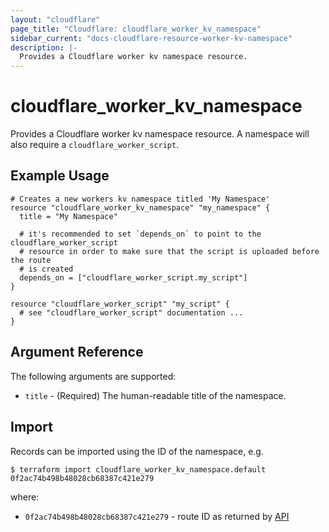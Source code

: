 ```yaml
---
layout: "cloudflare"
page_title: "Cloudflare: cloudflare_worker_kv_namespace"
sidebar_current: "docs-cloudflare-resource-worker-kv-namespace"
description: |-
  Provides a Cloudflare worker kv namespace resource.
---
```


# cloudflare_worker_kv_namespace

Provides a Cloudflare worker kv namespace resource. A namespace will also require a `cloudflare_worker_script`.

## Example Usage

```hcl
# Creates a new workers kv namespace titled 'My Namespace'
resource "cloudflare_worker_kv_namespace" "my_namespace" {
  title = "My Namespace"

  # it's recommended to set `depends_on` to point to the cloudflare_worker_script
  # resource in order to make sure that the script is uploaded before the route
  # is created
  depends_on = ["cloudflare_worker_script.my_script"]
}

resource "cloudflare_worker_script" "my_script" {
  # see "cloudflare_worker_script" documentation ...
}
```

## Argument Reference

The following arguments are supported:

* `title` - (Required) The human-readable title of the namespace.

## Import

Records can be imported using the ID of the namespace, e.g.

```
$ terraform import cloudflare_worker_kv_namespace.default 0f2ac74b498b48028cb68387c421e279
```

where:

* `0f2ac74b498b48028cb68387c421e279` - route ID as returned by [API](https://api.cloudflare.com/#workers-kv-namespace-create-a-namespace)


